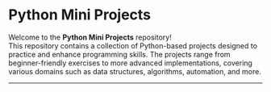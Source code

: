 # Python Mini Projects

Welcome to the **Python Mini Projects** repository!  
This repository contains a collection of Python-based projects designed to practice and enhance programming skills. The projects range from beginner-friendly exercises to more advanced implementations, covering various domains such as data structures, algorithms, automation, and more.

---



